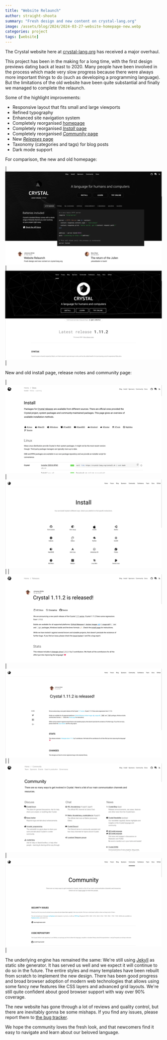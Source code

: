 ```yaml
---
title: "Website Relaunch"
author: straight-shoota
summary: "Fresh design and new content on crystal-lang.org"
image: /assets/blog/2024/2024-03-27-website-homepage-new.webp
categories: project
tags: [website]
---
```


The Crystal website here at [crystal-lang.org](https://crystal-lang.org) has received a major overhaul.

This project has been in the making for a long time, with the first design previews dating back at least to 2020. Many people have been involved in the process which made very slow progress because there were always more important things to do (such as developing a programming language).
But the limitations of the old website have been quite substantial and finally we managed to complete the relaunch.

Some of the highlight improvements:

* Responsive layout that fits small and large viewports
* Refined typography
* Enhanced site navigation system
* Completely reorganised [homepage](/)
* Completely reorganised [_Install_ page](/install/)
* Completely reorganised [_Community_ page](/community/)
* New [_Releases_ page](/releases/)
* Taxonomy (categories and tags) for blog posts
* Dark mode support

For comparison, the new and old homepage:

| ![New homepage](/assets/blog/2024/2024-03-27-website-homepage-new.webp) | ![Old homepage](/assets/blog/2024/2024-03-27-website-homepage-old.webp) |

New and old install page, release notes and community page:

| [![New install page](/assets/blog/2024/2024-03-27-website-install-new.webp)](/install) | ![Old install page](/assets/blog/2024/2024-03-27-website-install-old.webp) |
| [![New release notes](/assets/blog/2024/2024-03-27-website-release-new.webp)](/2024/01/18/1.11.2-released/) | ![Old release notes](/assets/blog/2024/2024-03-27-website-release-old.webp) |
| [![New community page](/assets/blog/2024/2024-03-27-website-community-new.webp)](/community) | ![Old community page](/assets/blog/2024/2024-03-27-website-community-old.webp) |

The underlying engine has remained the same: We're still using [Jekyll](https://jekyllrb.com) as static site generator. It has served us well and we expect it will continue to do so in the future.
The entire styles and many templates have been rebuilt from scratch to implement the new design. There has been good progress and broad browser adoption of modern web technologies that allows using some fancy new features like CSS layers and advanced grid layouts. We're still quite confident about good browser support with way over 90% coverage.

The new website has gone through a lot of reviews and quality control, but there are inevitably gonna be some mishaps. If you find any issues, please report them to [the bug tracker](https://github.com/crystal-lang/crystal-website/issues).

We hope the community loves the fresh look, and that newcomers find it easy to navigate and learn about our beloved language.
